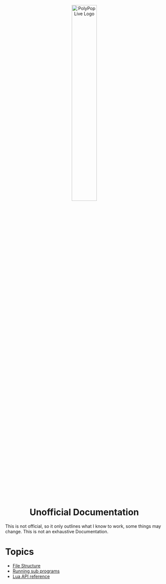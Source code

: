 <p align="center">
 <img src="/Logo_Big.png" alt="PolyPop Live Logo" style="width:40%"></a>
</p>
<h1 align="center">Unofficial Documentation</h1>

This is not official, so it only outlines what I know to work, some things may change. This is not an exhaustive Documentation.

# Topics
+ [File Structure](file_structure.md)
+ [Running sub programs](sub_programs.md)
+ [Lua API reference](lua)
